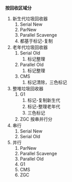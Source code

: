 **按回收区域分**
1. 新生代垃圾回收器
	1. Serial New
	2. ParNew
	3. Parallel Scavenge
	4. 都基于标记-复制
2. 老年代垃圾回收器
	1. Serial Old
		1. 标记整理
	2. Parallel Old
		1. 标记整理
	3. CMS
		1. 标记清除，三色标记
3. 整堆垃圾回收器
	1. G1 
		1. 标记-复制新生代
		2. 标记-整理老年代
		3. 三色标记
	2. ZGC
按串并行分
1. 串行
	1. Serial New
	2. Serial Old
2. 并行
	1. ParNew
	2. Parallel Scavenge
	3. Parallel Old
	4. G1
	5. CMS
	6. ZGC